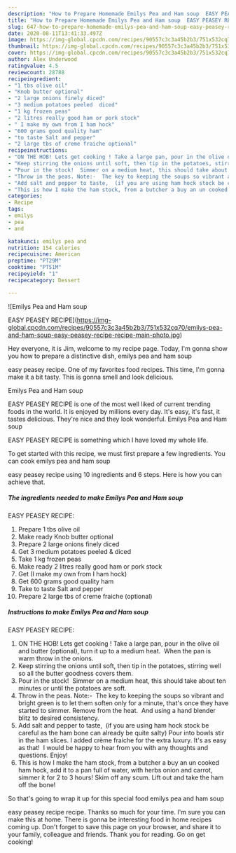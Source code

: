 ```yaml
---
description: "How to Prepare Homemade Emilys Pea and Ham soup  EASY PEASEY RECIPE"
title: "How to Prepare Homemade Emilys Pea and Ham soup  EASY PEASEY RECIPE"
slug: 647-how-to-prepare-homemade-emilys-pea-and-ham-soup-easy-peasey-recipe
date: 2020-08-11T13:41:33.497Z
image: https://img-global.cpcdn.com/recipes/90557c3c3a45b2b3/751x532cq70/emilys-pea-and-ham-soup-easy-peasey-recipe-recipe-main-photo.jpg
thumbnail: https://img-global.cpcdn.com/recipes/90557c3c3a45b2b3/751x532cq70/emilys-pea-and-ham-soup-easy-peasey-recipe-recipe-main-photo.jpg
cover: https://img-global.cpcdn.com/recipes/90557c3c3a45b2b3/751x532cq70/emilys-pea-and-ham-soup-easy-peasey-recipe-recipe-main-photo.jpg
author: Alex Underwood
ratingvalue: 4.5
reviewcount: 28788
recipeingredient:
- "1 tbs olive oil"
- "Knob butter optional"
- "2 large onions finely diced"
- "3 medium potatoes peeled  diced"
- "1 kg frozen peas"
- "2 litres really good ham or pork stock"
- " I make my own from I ham hock"
- "600 grams good quality ham"
- "to taste Salt and pepper"
- "2 large tbs of creme fraiche optional"
recipeinstructions:
- "ON THE HOB! Lets get cooking ! Take a large pan, pour in the olive oil and butter (optional), turn it up to a medium heat.  When the pan is warm throw in the onions."
- "Keep stirring the onions until soft, then tip in the potatoes, stirring well so all the butter goodness covers them."
- "Pour in the stock!  Simmer on a medium heat, this should take about ten minutes or until the potatoes are soft."
- "Throw in the peas. Note:-  The key to keeping the soups so vibrant and bright green is to let them soften only for a minute, that&#39;s once they have started to simmer. Remove from the heat.  And using a hand blender blitz to desired consistency."
- "Add salt and pepper to taste,  (if you are using ham hock stock be careful as the ham bone can already be quite salty) Pour into bowls stir in the ham slices. I added crème fraiche for the extra luxury. It&#39;s as easy as that!  I would be happy to hear from you with any thoughts and questions. Enjoy!"
- "This is how I make the ham stock, from a butcher a buy an un cooked ham hock, add it to a pan full of water, with herbs onion and carrot, simmer it for 2 to 3 hours! Skim off any scum. Lift out and take the ham off the bone!"
categories:
- Recipe
tags:
- emilys
- pea
- and

katakunci: emilys pea and 
nutrition: 154 calories
recipecuisine: American
preptime: "PT29M"
cooktime: "PT51M"
recipeyield: "1"
recipecategory: Dessert

---
```



![Emilys Pea and Ham soup

EASY PEASEY RECIPE](https://img-global.cpcdn.com/recipes/90557c3c3a45b2b3/751x532cq70/emilys-pea-and-ham-soup-easy-peasey-recipe-recipe-main-photo.jpg)

Hey everyone, it is Jim, welcome to my recipe page. Today, I'm gonna show you how to prepare a distinctive dish, emilys pea and ham soup

easy peasey recipe. One of my favorites food recipes. This time, I'm gonna make it a bit tasty. This is gonna smell and look delicious.

Emilys Pea and Ham soup

EASY PEASEY RECIPE is one of the most well liked of current trending foods in the world. It is enjoyed by millions every day. It's easy, it's fast, it tastes delicious. They're nice and they look wonderful. Emilys Pea and Ham soup

EASY PEASEY RECIPE is something which I have loved my whole life.




To get started with this recipe, we must first prepare a few ingredients. You can cook emilys pea and ham soup

easy peasey recipe using 10 ingredients and 6 steps. Here is how you can achieve that.

<!--inarticleads1-->

##### The ingredients needed to make Emilys Pea and Ham soup

EASY PEASEY RECIPE:

1. Prepare 1 tbs olive oil
1. Make ready Knob butter optional
1. Prepare 2 large onions finely diced
1. Get 3 medium potatoes peeled &amp; diced
1. Take 1 kg frozen peas
1. Make ready 2 litres really good ham or pork stock
1. Get  (I make my own from I ham hock)
1. Get 600 grams good quality ham
1. Take to taste Salt and pepper
1. Prepare 2 large tbs of creme fraiche (optional)




<!--inarticleads2-->

##### Instructions to make Emilys Pea and Ham soup

EASY PEASEY RECIPE:

1. ON THE HOB! Lets get cooking ! Take a large pan, pour in the olive oil and butter (optional), turn it up to a medium heat.  When the pan is warm throw in the onions.
1. Keep stirring the onions until soft, then tip in the potatoes, stirring well so all the butter goodness covers them.
1. Pour in the stock!  Simmer on a medium heat, this should take about ten minutes or until the potatoes are soft.
1. Throw in the peas. Note:-  The key to keeping the soups so vibrant and bright green is to let them soften only for a minute, that&#39;s once they have started to simmer. Remove from the heat.  And using a hand blender blitz to desired consistency.
1. Add salt and pepper to taste,  (if you are using ham hock stock be careful as the ham bone can already be quite salty) Pour into bowls stir in the ham slices. I added crème fraiche for the extra luxury. It&#39;s as easy as that!  I would be happy to hear from you with any thoughts and questions. Enjoy!
1. This is how I make the ham stock, from a butcher a buy an un cooked ham hock, add it to a pan full of water, with herbs onion and carrot, simmer it for 2 to 3 hours! Skim off any scum. Lift out and take the ham off the bone!




So that's going to wrap it up for this special food emilys pea and ham soup

easy peasey recipe recipe. Thanks so much for your time. I'm sure you can make this at home. There is gonna be interesting food in home recipes coming up. Don't forget to save this page on your browser, and share it to your family, colleague and friends. Thank you for reading. Go on get cooking!
